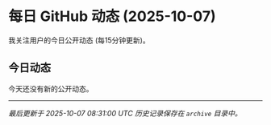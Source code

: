 # 每日 GitHub 动态 (2025-10-07)

我关注用户的今日公开动态 (每15分钟更新)。

## 今日动态

今天还没有新的公开动态。

---
*最后更新于 2025-10-07 08:31:00 UTC*
*历史记录保存在 `archive` 目录中。*

